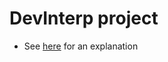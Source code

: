 # DevInterp project

- See [here](https://colab.research.google.com/drive/1HW44R_bDE4X7bu1DZT1sWE_x2lIpqrhT?usp=sharing) for an explanation